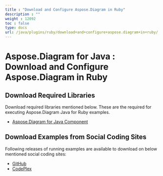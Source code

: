 ```yaml
---
title : "Download and Configure Aspose.Diagram in Ruby" 
description : "" 
weight : 12092 
toc : false
type: docs
url: /java/plugins/ruby/download+and+configure+aspose.diagram+in+ruby/
---
```


# Aspose.Diagram for Java : Download and Configure Aspose.Diagram in Ruby


## **Download Required Libraries**

Download required libraries mentioned below. These are the required for executing Aspose.Diagram Java for Ruby examples.

*   [Aspose.Diagram for Java Component](http://maven.aspose.com/repository/simple/ext-release-local/com/aspose/aspose-diagram/)

## **Download Examples from Social Coding Sites**

Following releases of running examples are available to download on below mentioned social coding sites:

*   [GitHub](https://github.com/asposediagram/Aspose.Diagram-for-Java/tree/master/Plugins/Aspose_Diagram_Java_for_Ruby)
*   [CodePlex](https://asposediagramjavaruby.codeplex.com/SourceControl/latest)

